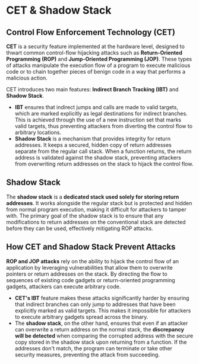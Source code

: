 # CET & Shadow Stack

## Control Flow Enforcement Technology (CET)

**CET** is a security feature implemented at the hardware level, designed to thwart common control-flow hijacking attacks such as **Return-Oriented Programming (ROP)** and **Jump-Oriented Programming (JOP)**. These types of attacks manipulate the execution flow of a program to execute malicious code or to chain together pieces of benign code in a way that performs a malicious action.

CET introduces two main features: **Indirect Branch Tracking (IBT)** and **Shadow Stack**.

- **IBT** ensures that indirect jumps and calls are made to valid targets, which are marked explicitly as legal destinations for indirect branches. This is achieved through the use of a new instruction set that marks valid targets, thus preventing attackers from diverting the control flow to arbitrary locations.
- **Shadow Stack** is a mechanism that provides integrity for return addresses. It keeps a secured, hidden copy of return addresses separate from the regular call stack. When a function returns, the return address is validated against the shadow stack, preventing attackers from overwriting return addresses on the stack to hijack the control flow.

## Shadow Stack

The **shadow stack** is a **dedicated stack used solely for storing return addresses**. It works alongside the regular stack but is protected and hidden from normal program execution, making it difficult for attackers to tamper with. The primary goal of the shadow stack is to ensure that any modifications to return addresses on the conventional stack are detected before they can be used, effectively mitigating ROP attacks.

## How CET and Shadow Stack Prevent Attacks

**ROP and JOP attacks** rely on the ability to hijack the control flow of an application by leveraging vulnerabilities that allow them to overwrite pointers or return addresses on the stack. By directing the flow to sequences of existing code gadgets or return-oriented programming gadgets, attackers can execute arbitrary code.

- **CET's IBT** feature makes these attacks significantly harder by ensuring that indirect branches can only jump to addresses that have been explicitly marked as valid targets. This makes it impossible for attackers to execute arbitrary gadgets spread across the binary.
- The **shadow stack**, on the other hand, ensures that even if an attacker can overwrite a return address on the normal stack, the **discrepancy will be detected** when comparing the corrupted address with the secure copy stored in the shadow stack upon returning from a function. If the addresses don't match, the program can terminate or take other security measures, preventing the attack from succeeding.

